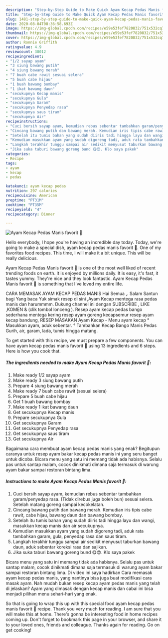 ```yaml
---
description: "Step-by-Step Guide to Make Quick Ayam Kecap Pedas Manis favorit 🤩"
title: "Step-by-Step Guide to Make Quick Ayam Kecap Pedas Manis favorit 🤩"
slug: 1481-step-by-step-guide-to-make-quick-ayam-kecap-pedas-manis-favorit
date: 2020-08-04T08:36:58.693Z
image: https://img-global.cpcdn.com/recipes/e59e53fef7820832/751x532cq70/ayam-kecap-pedas-manis-favorit-🤩-foto-resep-utama.jpg
thumbnail: https://img-global.cpcdn.com/recipes/e59e53fef7820832/751x532cq70/ayam-kecap-pedas-manis-favorit-🤩-foto-resep-utama.jpg
cover: https://img-global.cpcdn.com/recipes/e59e53fef7820832/751x532cq70/ayam-kecap-pedas-manis-favorit-🤩-foto-resep-utama.jpg
author: Ronnie Griffith
ratingvalue: 4.9
reviewcount: 38012
recipeingredient:
- "1/2 sayap ayam"
- "3 siung bawang putih"
- "4 siung bawang merah"
- "7 buah cabe rawit sesuai selera"
- "5 buah cabe hijau"
- "1 buah bawang bombay"
- "1 ikat bawang daun"
- "secukupnya Kecap manis"
- "secukupnya Gula"
- "secukupnya Garam"
- "secukupnya Penyedap rasa"
- "secukupnya saus tiram"
- "secukupnya Air"
recipeinstructions:
- "Cuci bersih sayap ayam, kemudian rebus sebentar tambahkan garam/penyedap rasa. (Tidak direbus juga boleh bun) sesuai selera. Setelah matang goreng sampai kecokelatan."
- "Cincang bawang putih dan bawang merah. Kemudian iris tipis cabe rawit, cabe hijau, bawang daun dan bawang bombay."
- "Setelah itu tumis bahan yang sudah diiris tadi hingga layu dan wangi, masukkan kecap manis dan air secukupnya."
- "Kemudian masukkan ayam yang sudah digoreng tadi, aduk rata tambahkan garam, gula, penyedap rasa dan saus tiram."
- "Langkah terakhir tunggu sampai air sedikit menyusut taburkan bawang daun, aduk sebentar koreksi rasa dan sajikan."
- "Jika suka taburi bawang goreng bund 😋😍. Klo saya pakek"
categories:
- Recipe
tags:
- ayam
- kecap
- pedas

katakunci: ayam kecap pedas 
nutrition: 297 calories
recipecuisine: American
preptime: "PT31M"
cooktime: "PT35M"
recipeyield: "4"
recipecategory: Dinner

---
```



![Ayam Kecap Pedas Manis favorit 🤩](https://img-global.cpcdn.com/recipes/e59e53fef7820832/751x532cq70/ayam-kecap-pedas-manis-favorit-🤩-foto-resep-utama.jpg)

Hello everybody, I hope you're having an incredible day today. Today, we're going to make a special dish, ayam kecap pedas manis favorit 🤩. One of my favorites food recipes. This time, I will make it a bit unique. This will be really delicious.

Ayam Kecap Pedas Manis favorit 🤩 is one of the most well liked of recent trending foods on earth. It is enjoyed by millions daily. It is easy, it's fast, it tastes yummy. They're nice and they look fantastic. Ayam Kecap Pedas Manis favorit 🤩 is something that I've loved my entire life.

CARA MEMASAK AYAM KECAP PEDAS MANIS Hai Semua ,. Salam Santun bagi Yang baca Yuk simak resep di sini ,Ayam Kecap mentega rasa pedas manis dan harummmm. Dukung channel ini dengan SUBSCRIBE , LIKE ,KOMEN &amp; (clik tombol lonceng ). Resep ayam kecap pedas bango sederhana mentega kering resep ayam goreng kecapsemur resep ayam kecap bandung, RESEP MASAKAN Ayam Kecap - Menu ayam kecap ° Masukkan ayam, aduk sebentar. ° Tambahkan Kecap Bango Manis Pedas Gurih, air, garam, lada, tumis hingga matang.


To get started with this recipe, we must prepare a few components. You can have ayam kecap pedas manis favorit 🤩 using 13 ingredients and 6 steps. Here is how you cook that.

<!--inarticleads1-->

##### The ingredients needed to make Ayam Kecap Pedas Manis favorit 🤩:

1. Make ready 1/2 sayap ayam
1. Make ready 3 siung bawang putih
1. Prepare 4 siung bawang merah
1. Make ready 7 buah cabe rawit (sesuai selera)
1. Prepare 5 buah cabe hijau
1. Get 1 buah bawang bombay
1. Make ready 1 ikat bawang daun
1. Get secukupnya Kecap manis
1. Prepare secukupnya Gula
1. Get secukupnya Garam
1. Get secukupnya Penyedap rasa
1. Get secukupnya saus tiram
1. Get secukupnya Air


Bagaimana cara membuat ayam kecap pedas manis yang enak? Begitupun caranya untuk resep ayam bakar kecap pedas manis ini yang seru banget untuk dicoba. Bicara menu yang satu ini memang tidak ada habisnya. Selalu pas untuk santap malam, cocok dinikmati dimana saja termasuk di warung ayam bakar sampai restoran bintang lima. 

<!--inarticleads2-->

##### Instructions to make Ayam Kecap Pedas Manis favorit 🤩:

1. Cuci bersih sayap ayam, kemudian rebus sebentar tambahkan garam/penyedap rasa. (Tidak direbus juga boleh bun) sesuai selera. Setelah matang goreng sampai kecokelatan.
1. Cincang bawang putih dan bawang merah. Kemudian iris tipis cabe rawit, cabe hijau, bawang daun dan bawang bombay.
1. Setelah itu tumis bahan yang sudah diiris tadi hingga layu dan wangi, masukkan kecap manis dan air secukupnya.
1. Kemudian masukkan ayam yang sudah digoreng tadi, aduk rata tambahkan garam, gula, penyedap rasa dan saus tiram.
1. Langkah terakhir tunggu sampai air sedikit menyusut taburkan bawang daun, aduk sebentar koreksi rasa dan sajikan.
1. Jika suka taburi bawang goreng bund 😋😍. Klo saya pakek


Bicara menu yang satu ini memang tidak ada habisnya. Selalu pas untuk santap malam, cocok dinikmati dimana saja termasuk di warung ayam bakar sampai restoran bintang lima. Di video ini saya hadirkan Cara memasak ayam kecap pedas manis, yang nantinya bisa juga buat modifikasi cara masak ayam. Nah mudah bukan resep kecap ayam pedas manis yang telah di jelaskan? Ayam yang dimasak dengan kecap manis dan cabai ini bisa menjadi pilihan menu sehari-hari yang enak. 

So that is going to wrap this up with this special food ayam kecap pedas manis favorit 🤩 recipe. Thank you very much for reading. I am sure that you will make this at home. There's gonna be interesting food in home recipes coming up. Don't forget to bookmark this page in your browser, and share it to your loved ones, friends and colleague. Thanks again for reading. Go on get cooking!
